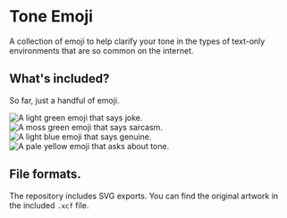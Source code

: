 # Tone Emoji

A collection of emoji to help clarify your tone in the types of text-only
environments that are so common on the internet.


## What's included?

So far, just a handful of emoji.

![A light green emoji that says joke.](https://benhamill.github.io/tone-emoji/PNG/joke.png)
![A moss green emoji that says sarcasm.](https://benhamill.github.io/tone-emoji/PNG/sarcasm.png)
![A light blue emoji that says genuine.](https://benhamill.github.io/tone-emoji/PNG/genuine.png)
![A pale yellow emoji that asks about tone.](https://benhamill.github.io/tone-emoji/PNG/tone.png)


## File formats.

The repository includes SVG exports. You can find the original artwork in the
included `.xcf` file.